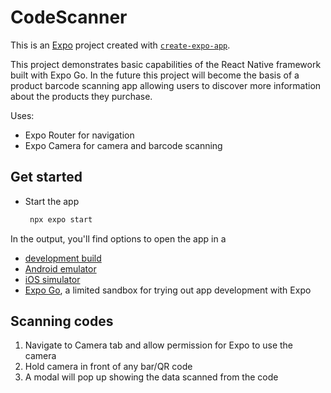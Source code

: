 # CodeScanner

This is an [Expo](https://expo.dev) project created with [`create-expo-app`](https://www.npmjs.com/package/create-expo-app).

This project demonstrates basic capabilities of the React Native framework built with Expo Go. In the future this project will become the basis of a product barcode scanning app allowing users to discover more information about the products they purchase.

Uses:
- Expo Router for navigation
- Expo Camera for camera and barcode scanning

## Get started

* Start the app

   ```bash
    npx expo start
   ```

In the output, you'll find options to open the app in a

- [development build](https://docs.expo.dev/develop/development-builds/introduction/)
- [Android emulator](https://docs.expo.dev/workflow/android-studio-emulator/)
- [iOS simulator](https://docs.expo.dev/workflow/ios-simulator/)
- [Expo Go](https://expo.dev/go), a limited sandbox for trying out app development with Expo

## Scanning codes

1. Navigate to Camera tab and allow permission for Expo to use the camera
2. Hold camera in front of any bar/QR code
3. A modal will pop up showing the data scanned from the code

